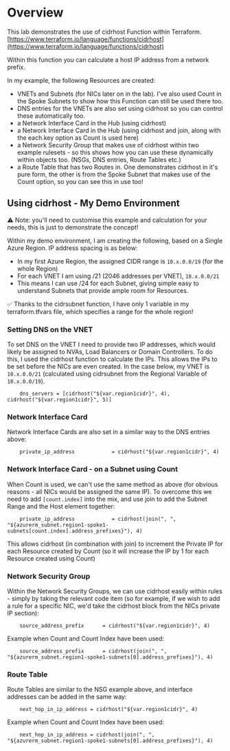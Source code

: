 # Overview
This lab demonstrates the use of cidrhost Function within Terraform. [https://www.terraform.io/language/functions/cidrhost](https://www.terraform.io/language/functions/cidrhost)

Within this function you can calculate a host IP address from a network prefix. 

In my example, the following Resources are created:

 - VNETs and Subnets (for NICs later on in the lab). I've also used Count in the Spoke Subnets to show how this Function can still be used there too. 
 - DNS entries for the VNETs are also set using cidrhost so you can control these automatically too. 
 - a Network Interface Card in the Hub (using cidrhost)
 - a Network Interface Card in the Hub (using cidrhost and join, along with the each.key option as Count is used here)
 - a Network Security Group that makes use of cidrhost within two example rulesets - so this shows how you can use these dynamically within objects too. (NSGs, DNS entries, Route Tables etc.)
 - a Route Table that has two Routes in. One demonstrates cidrhost in it's pure form, the other is from the Spoke Subnet that makes use of the Count option, so you can see this in use too!

 ## Using cidrhost - My Demo Environment

⚠ Note: you'll need to customise this example and calculation for your needs, this is just to demonstrate the concept!

Within my demo environment, I am creating the following, based on a Single Azure Region. IP address spacing is as below:

- In my first Azure Region, the assigned CIDR range is ```10.x.0.0/19``` (for the whole Region)
- For each VNET I am using /21 (2046 addresses per VNET), ```10.x.0.0/21```
- This means I can use /24 for each Subnet, giving simple easy to understand Subnets that provide ample room for Resources. 

✅ Thanks to the cidrsubnet function, I have only 1 variable in my terraform.tfvars file, which specifies a range for the whole region!

### Setting DNS on the VNET

To set DNS on the VNET I need to provide two IP addresses, which would likely be assigned to NVAs, Load Balancers or Domain Controllers. To do this, I used the cidrhost function to calculate the IPs. This allows the IPs to be set before the NICs are even created. In the case below, my VNET is ```10.x.0.0/21``` (calculated using cidrsubnet from the Regional Variable of ```10.x.0.0/19```). 

        dns_servers = [cidrhost("${var.region1cidr}", 4), cidrhost("${var.region1cidr}", 5)]

### Network Interface Card

Network Interface Cards are also set in a similar way to the DNS entries above: 

        private_ip_address            = cidrhost("${var.region1cidr}", 4)

### Network Interface Card - on a Subnet using Count

When Count is used, we can't use the same method as above (for obvious reasons - all NICs would be assigned the same IP). To overcome this we need to add ```[count.index]``` into the mix, and use join to add the Subnet Range and the Host element together:

        private_ip_address            = cidrhost(join(", ", "${azurerm_subnet.region1-spoke1-subnets[count.index].address_prefixes}"), 4)

This allows cidrhost (in combination with join) to increment the Private IP for each Resource created by Count (so it will increase the IP by 1 for each Resource created using Count)

### Network Security Group

Within the Network Security Groups, we can use cidrhost easily within rules - simply by taking the relevant code item (so for example, if we wish to add a rule for a specific NIC, we'd take the cidrhost block from the NICs private IP section):

        source_address_prefix      = cidrhost("${var.region1cidr}", 4)

Example when Count and Count Index have been used:

        source_address_prefix      = cidrhost(join(", ", "${azurerm_subnet.region1-spoke1-subnets[0].address_prefixes}"), 4)

### Route Table

Route Tables are similar to the NSG example above, and interface addresses can be added in the same way:

        next_hop_in_ip_address = cidrhost("${var.region1cidr}", 4)

 Example when Count and Count Index have been used:

        next_hop_in_ip_address = cidrhost(join(", ", "${azurerm_subnet.region1-spoke1-subnets[0].address_prefixes}"), 4)
